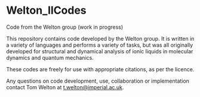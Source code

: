 # Welton_IlCodes
Code from the Welton group (work in progress)

This repository contains code developed by the Welton group. It is written in a variety of languages and performs a variety of tasks, but was all originally developed for structural and dynamical analysis of ionic liquids in molecular dynamics and quantum mechanics.

These codes are freely for use with appropriate citations, as per the licence. 

Any questions on code development, use, collaboration or implementation contact Tom Welton at t.welton@imperial.ac.uk.
